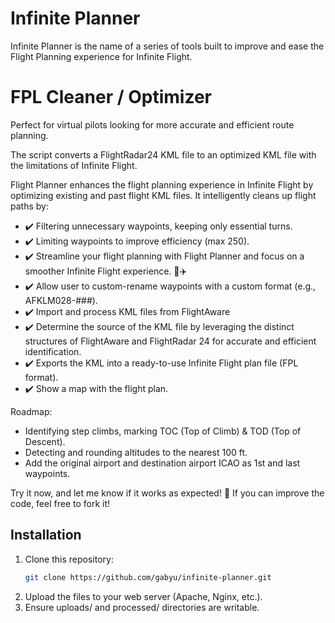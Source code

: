 # Infinite Planner
Infinite Planner is the name of a series of tools built to improve and ease the Flight Planning experience for Infinite Flight.

# FPL Cleaner / Optimizer
Perfect for virtual pilots looking for more accurate and efficient route planning.

The script converts a FlightRadar24 KML file to an optimized KML file with the limitations of Infinite Flight. 

Flight Planner enhances the flight planning experience in Infinite Flight by optimizing existing and past flight KML files. It intelligently cleans up flight paths by:
- ✔️ Filtering unnecessary waypoints, keeping only essential turns.
- ✔️ Limiting waypoints to improve efficiency (max 250).
- ✔️ Streamline your flight planning with Flight Planner and focus on a smoother Infinite Flight experience. 🚀✈️
- ✔️ Allow user to custom-rename waypoints with a custom format (e.g., AFKLM028-###).
- ✔️ Import and process KML files from FlightAware
- ✔️ Determine the source of the KML file by leveraging the distinct structures of FlightAware and FlightRadar 24 for accurate and efficient identification.
- ✔️ Exports the KML into a ready-to-use Infinite Flight plan file (FPL format).
- ✔️ Show a map with the flight plan.


Roadmap:
- Identifying step climbs, marking TOC (Top of Climb) & TOD (Top of Descent).
- Detecting and rounding altitudes to the nearest 100 ft.
- Add the original airport and destination airport ICAO as 1st and last waypoints.
  
Try it now, and let me know if it works as expected! 🚀
If you can improve the code, feel free to fork it!


## Installation
1. Clone this repository:  
   ```bash
   git clone https://github.com/gabyu/infinite-planner.git
   
2. Upload the files to your web server (Apache, Nginx, etc.).
3. Ensure uploads/ and processed/ directories are writable.
